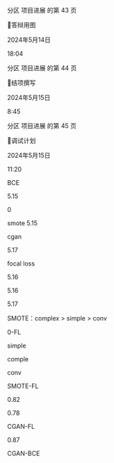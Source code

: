 分区 项目进展 的第 43 页

答辩用图

2024年5月14日

18:04

分区 项目进展 的第 44 页

结项撰写

2024年5月15日

8:45

分区 项目进展 的第 45 页

调试计划

2024年5月15日

11:20



BCE

5.15

0

smote 5.15

cgan

5.17

focal loss

5.16

5.16

5.17

SMOTE：complex > simple > conv

0-FL

simple

comple

conv

SMOTE-FL

0.82

0.78

CGAN-FL

0.87

CGAN-BCE

